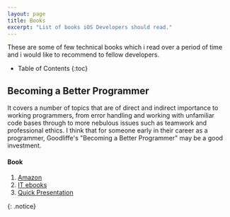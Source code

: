 ```yaml
---
layout: page
title: Books
excerpt: "List of books iOS Developers should read."
---
```


These are some of few technical books which i read over a period of time and i would like to recommend to fellow developers.

* Table of Contents
{:toc}

## Becoming a Better Programmer

It covers a number of topics that are of direct and indirect importance to working programmers, from error handling and working with unfamiliar code bases through to more nebulous issues such as teamwork and professional ethics.
I think that for someone early in their career as a programmer, Goodliffe's "Becoming a Better Programmer" may be a good investment.

#### Book
1. [Amazon](http://www.amazon.in/Becoming-a-Better-Programmer/dp/9351108473/ref=sr_1_1?ie=UTF8&qid=1437886372&sr=8-1&keywords=becoming+better+programmer)
2. [IT ebooks](http://it-ebooks.info/book/4368/)
3. [Quick Presentation](/resources/BecomingBetterProgrammer.pdf)

{: .notice}
